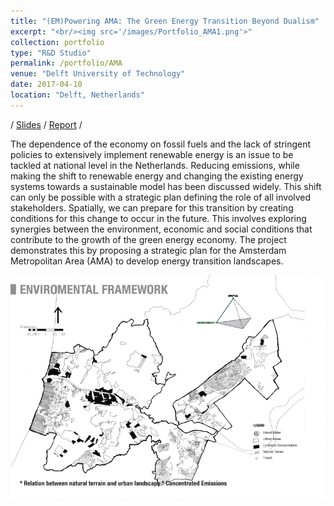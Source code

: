 ```yaml
---
title: "(EM)Powering AMA: The Green Energy Transition Beyond Dualism"
excerpt: "<br/><img src='/images/Portfolio_AMA1.png'>"
collection: portfolio
type: "R&D Studio"
permalink: /portfolio/AMA
venue: "Delft University of Technology"
date: 2017-04-10
location: "Delft, Netherlands"
---
```


/ [Slides](https://yiw0104.github.io/files/Portfolio_AMA1.pdf) / [Report](https://yiw0104.github.io/files/Portfolio_AMA2.pdf) /

The dependence of the economy on fossil fuels and the lack of stringent policies to extensively implement renewable energy is an issue to be tackled at national level in the Netherlands.  Reducing emissions, while making the shift to renewable energy and changing the existing energy systems towards a sustainable model has been discussed widely. This shift can only be possible with a strategic plan defining the role of all involved stakeholders. Spatially, we can prepare for this transition by creating conditions for this change to occur in the future. This involves exploring synergies between the environment, economic and social conditions that contribute to the growth of the green energy economy. The project demonstrates this by proposing a strategic plan for the Amsterdam Metropolitan Area (AMA) to develop energy transition landscapes.

<img src="/images/Portfolio_AMA1.png">


